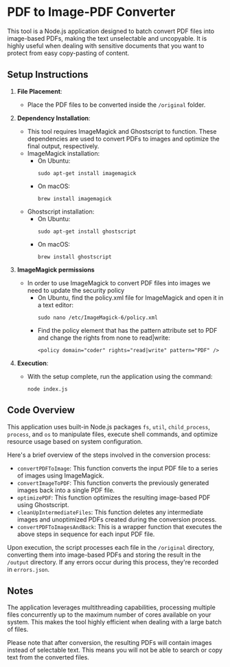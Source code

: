 # PDF to Image-PDF Converter

This tool is a Node.js application designed to batch convert PDF files into image-based PDFs, making the text unselectable and uncopyable. It is highly useful when dealing with sensitive documents that you want to protect from easy copy-pasting of content.

## Setup Instructions

1. **File Placement**:
    - Place the PDF files to be converted inside the `/original` folder.

2. **Dependency Installation**:
    - This tool requires ImageMagick and Ghostscript to function. These dependencies are used to convert PDFs to images and optimize the final output, respectively.
    - ImageMagick installation:
        - On Ubuntu:
            ```
            sudo apt-get install imagemagick
            ```
        - On macOS:
            ```
            brew install imagemagick
            ```
    - Ghostscript installation:
        - On Ubuntu:
            ```
            sudo apt-get install ghostscript
            ```
        - On macOS:
            ```
            brew install ghostscript
            ```
3. **ImageMagick permissions**
    - In order to use ImageMagick to convert PDF files into images we need to update the security policy
        - On Ubuntu, find the policy.xml file for ImageMagick and open it in a text editor:
            ```
            sudo nano /etc/ImageMagick-6/policy.xml
            ```
        - Find the policy element that has the pattern attribute set to PDF and change the rights from none to read|write:
            ```
            <policy domain="coder" rights="read|write" pattern="PDF" />
            ```
4. **Execution**:
    - With the setup complete, run the application using the command:
        ```
        node index.js
        ```

## Code Overview

This application uses built-in Node.js packages `fs`, `util`, `child_process`, `process`, and `os` to manipulate files, execute shell commands, and optimize resource usage based on system configuration.

Here's a brief overview of the steps involved in the conversion process:

- `convertPDFToImage`: This function converts the input PDF file to a series of images using ImageMagick.
- `convertImageToPDF`: This function converts the previously generated images back into a single PDF file.
- `optimizePDF`: This function optimizes the resulting image-based PDF using Ghostscript.
- `cleanUpIntermediateFiles`: This function deletes any intermediate images and unoptimized PDFs created during the conversion process.
- `convertPDFToImagesAndBack`: This is a wrapper function that executes the above steps in sequence for each input PDF file.

Upon execution, the script processes each file in the `/original` directory, converting them into image-based PDFs and storing the result in the `/output` directory. If any errors occur during this process, they're recorded in `errors.json`.

## Notes

The application leverages multithreading capabilities, processing multiple files concurrently up to the maximum number of cores available on your system. This makes the tool highly efficient when dealing with a large batch of files.

Please note that after conversion, the resulting PDFs will contain images instead of selectable text. This means you will not be able to search or copy text from the converted files.
